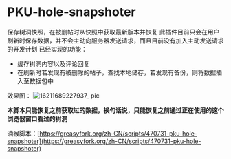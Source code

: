# PKU-hole-snapshoter

保存树洞快照，在被删帖时从快照中获取最新版本并恢复
此插件目前只会在用户刷新时保存数据，并不会主动向服务器发送请求，而且目前没有加入主动发送请求的开发计划
已经实现的功能：
- 缓存树洞内容以及评论回复
- 在刷新时若发现有被删除的帖子，查找本地储存，若发现有备份，则将数据插入至数据包中

效果图：
![16211689227937_ pic](https://github.com/w1ndman/PKU-hole-snapshoter/assets/132929861/a4dd7f9f-f980-456a-a501-162f858649be)



**本脚本只能恢复之前获取过的数据，换句话说，只能恢复之前通过正在使用的这个浏览器窗口看过的树洞**

油猴脚本：[https://greasyfork.org/zh-CN/scripts/470731-pku-hole-snapshoter](https://greasyfork.org/zh-CN/scripts/470731-pku-hole-snapshoter)
